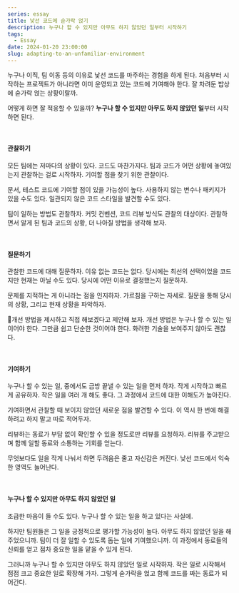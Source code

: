 ```yaml
---
series: essay
title: 낯선 코드에 숟가락 얹기
description: 누구나 할 수 있지만 아무도 하지 않았던 일부터 시작하기
tags:
  - Essay
date: 2024-01-20 23:00:00
slug: adapting-to-an-unfamiliar-environment
---
```


누구나 이직, 팀 이동 등의 이유로 낯선 코드를 마주하는 경험을 하게 된다. 처음부터 시작하는 프로젝트가 아니라면 이미 운영되고 있는 코드에 기여해야 한다. 잘 차려둔 밥상에 숟가락 얹는 상황이랄까.

어떻게 하면 잘 적응할 수 있을까? **누구나 할 수 있지만 아무도 하지 않았던 일**부터 시작하면 된다.

<br/>

#### 관찰하기

모든 팀에는 저마다의 상황이 있다. 코드도 마찬가지다. 팀과 코드가 어떤 상황에 놓여있는지 관찰하는 걸로 시작하자. 기여할 점을 찾기 위한 관찰이다.

문서, 테스트 코드에 기여할 점이 있을 가능성이 높다. 사용하지 않는 변수나 패키지가 있을 수도 있다. 일관되지 않은 코드 스타일을 발견할 수도 있다.

팀이 일하는 방법도 관찰하자. 커밋 컨벤션, 코드 리뷰 방식도 관찰의 대상이다. 관찰하면서 알게 된 팀과 코드의 상황, 더 나아질 방법을 생각해 보자.

<br/>

#### 질문하기

관찰한 코드에 대해 질문하자. 이유 없는 코드는 없다. 당시에는 최선의 선택이었을 코드지만 현재는 아닐 수도 있다. 당시에 어떤 이유로 결정했는지 질문하자.

문제를 지적하는 게 아니라는 점을 인지하자. 가르침을 구하는 자세로. 질문을 통해 당시의 상황, 그리고 현재 상황을 파악하자.

개선 방법을 제시하고 직접 해보겠다고 제안해 보자. 개선 방법은 누구나 할 수 있는 일이어야 한다. 그만큼 쉽고 단순한 것이어야 한다. 화려한 기술을 보여주지 않아도 괜찮다.

<br/>

#### 기여하기

누구나 할 수 있는 일, 중에서도 금방 끝낼 수 있는 일을 먼저 하자. 작게 시작하고 빠르게 공유하자. 작은 일을 여러 개 해도 좋다. 그 과정에서 코드에 대한 이해도가 높아진다.

기여하면서 관찰할 때 보이지 않았던 새로운 점을 발견할 수 있다. 이 역시 한 번에 해결하려고 하지 말고 따로 적어두자.

리뷰하는 동료가 부담 없이 확인할 수 있을 정도로만 리뷰를 요청하자. 리뷰를 주고받으며 함께 일할 동료와 소통하는 기회를 얻는다.

무엇보다도 일을 작게 나눠서 하면 두려움은 줄고 자신감은 커진다. 낯선 코드에서 익숙한 영역도 늘어난다.

<br/>

#### 누구나 할 수 있지만 아무도 하지 않았던 일

조급한 마음이 들 수도 있다. 누구나 할 수 있는 일을 하고 있다는 사실에.

하지만 팀원들은 그 일을 긍정적으로 평가할 가능성이 높다. 아무도 하지 않았던 일을 해주었으니까. 팀이 더 잘 일할 수 있도록 돕는 일에 기여했으니까. 이 과정에서 동료들의 신뢰를 얻고 점차 중요한 일을 맡을 수 있게 된다.

그러니까 누구나 할 수 있지만 아무도 하지 않았던 일로 시작하자. 작은 일로 시작해서 점점 크고 중요한 일로 확장해 가자. 그렇게 숟가락을 얹고 함께 코드를 짜는 동료가 되어간다.
